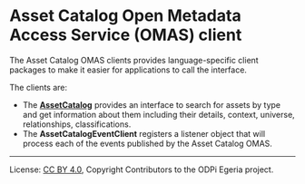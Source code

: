 <!-- SPDX-License-Identifier: CC-BY-4.0 -->
<!-- Copyright Contributors to the ODPi Egeria project. -->

# Asset Catalog Open Metadata Access Service (OMAS) client

The Asset Catalog OMAS clients provides language-specific client packages to make it easier
for applications to call the interface.

The clients are: 
* The [**AssetCatalog**](docs/user/asset-catalog-omas-client.md) provides an interface to search for assets by type and
get information about them including their details, context, universe, relationships, classifications.
* The **AssetCatalogEventClient** registers a listener object that will process each of the events published by
the Asset Catalog OMAS.
----
License: [CC BY 4.0](https://creativecommons.org/licenses/by/4.0/),
Copyright Contributors to the ODPi Egeria project.